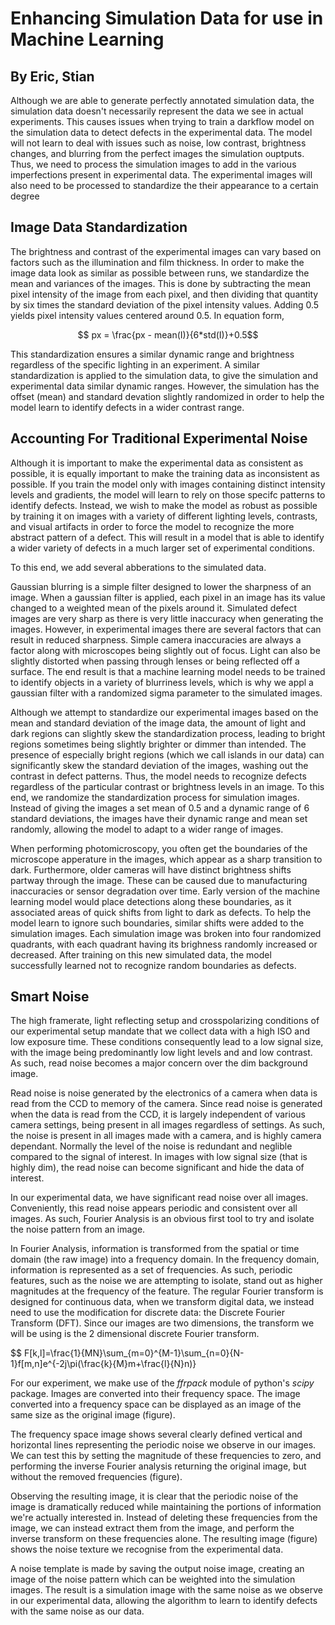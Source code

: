 # Enhancing Simulation Data for use in Machine Learning

## By Eric, Stian

Although we are able to generate perfectly annotated simulation data, the simulation data doesn't necessarily represent the data we see in actual experiments. This causes issues when trying to train a darkflow model on the simulation data to detect defects in the experimental data. The model will not learn to deal with issues such as noise, low contrast, brightness changes, and blurring from the perfect images the simulation ouptputs. Thus, we need to process the simulation images to add in the various imperfections present in experimental data. The experimental images will also need to be processed to standardize the their appearance to a certain degree

## Image Data Standardization

The brightness and contrast of the experimental images can vary based on factors such as the illumination and film thickness. In order to make the image data look as similar as possible between runs, we standardize the mean and variances of the images. This is done by subtracting the mean pixel intensity of the image from each pixel, and then dividing that quantity by six times the standard deviation of the pixel intensity values. Adding 0.5 yields  pixel intensity values centered around 0.5. In equation form,

$$ px = \frac{px - mean(I)}{6*std(I)}+0.5$$

This standardization ensures a similar dynamic range and brightness regardless of the specific lighting in an experiment. A similar standardization is applied to the simulation data, to give the simulation and experimental data similar dynamic ranges. However, the simulation has the offset (mean) and standard devation slightly randomized in order to help the model learn to identify defects in a wider contrast  range.

## Accounting For Traditional Experimental Noise

Although it is important to make the experimental data as consistent as possible, it is equally important to make the training data as inconsistent as possible. If you train the model only with images containing distinct intensity levels and gradients, the model will learn to rely on those specifc patterns to identify defects. Instead, we wish to make the model as robust as possible by training it on images with a variety of different lighting levels, contrasts, and visual artifacts in order to force the model to recognize the more abstract pattern of a defect. This will result in a model that is able to identify a wider variety of defects in a much larger set of experimental conditions.

To this end, we add several abberations to the simulated data.

Gaussian blurring is a simple filter designed to lower the sharpness of an image. When a gaussian filter is applied, each pixel in an image has its value changed to a weighted mean of the pixels around it. Simulated defect images are very sharp as there is very little inaccuracy when generating the images. However, in experimental images there are several factors that can result in reduced sharpness. Simple camera inaccuracies are always a factor along with microscopes being slightly out of focus. Light can also be slightly distorted when passing through lenses or being reflected off a surface. The end result is that a machine learning model needs to be trained to identify objects in a variety of blurriness levels, which is why we appl a  gaussian filter with a randomized sigma parameter to the simulated images.

Although we attempt to standardize our experimental images based on the mean and standard deviation of the image data, the amount of light and dark regions can slightly skew the standardization process, leading to bright regions sometimes being slightly brighter or dimmer than intended. The presence of especially bright regions (which we call islands in our data) can significantly skew the standard deviation of the images, washing out the contrast in defect patterns. Thus, the model needs to recognize defects regardless of the particular contrast or brightness levels in an image. To this end, we randomize the standardization process for simulation images. Instead of giving the images a set mean of 0.5 and a dynamic range of 6 standard deviations, the images have their dynamic range and mean set randomly, allowing the model to adapt to a wider range of images.

When performing photomicroscopy, you often get the boundaries of the microscope apperature in the images, which appear as a sharp transition to dark. Furthermore, older cameras will have distinct brightness shifts partway through the image. These can be caused due to manufacturing inaccuracies or sensor degradation over time. Early version of the machine learning model would place detections along these boundaries, as it associated  areas of quick shifts from light to dark as defects. To help the model learn to ignore such boundaries, similar shifts were added to the simulation images. Each simulation image was broken into four randomized quadrants, with each quadrant having its brighness randomly increased or decreased. After training on this new simulated data, the model successfully learned not to recognize random boundaries as defects.

## Smart Noise

The high framerate, light reflecting setup and crosspolarizing conditions of our experimental setup mandate that we collect data with a high ISO and low exposure time. These conditions consequently lead to a low signal size, with the image being predominantly low light levels and and low contrast. As such, read noise becomes a major concern over the dim background image.

Read noise is noise generated by the electronics of a camera when data is read from the CCD to memory of the camera. Since read noise is generated when the data is read from the CCD, it is largely independent of various camera settings, being present in all images regardless of settings. As such, the noise is present in all images made with a camera, and is highly camera dependant. Normally the level of the noise is redundant and neglible compared to the signal of interest. In images with low signal size (that is highly dim), the read noise can become significant and hide the data of interest.

In our experimental data, we have significant read noise over all images. Conveniently, this read noise appears periodic and consistent over all images. As such, Fourier Analysis is an obvious first tool to try and isolate the noise pattern from an image.

In Fourier Analysis, information is transformed from the spatial or time domain (the raw image) into a frequency domain. In the frequency domain, information is represented as a set of frequencies. As such, periodic features, such as the noise we are attempting to isolate, stand out as higher magnitudes at the frequency of the feature. The regular Fourier transform is designed for continuous data, when we transform digital data, we instead need to use the modification for discrete data: the Discrete Fourier Transform (DFT). Since our images are two dimensions, the transform we will be using is the 2 dimensional discrete Fourier transform.

$$ F[k,l]=\frac{1}{MN}\sum_{m=0}^{M-1}\sum_{n=0}{N-1}f[m,n]e^{-2j\pi(\frac{k}{M}m+\frac{l}{N}n)}

For our experiment, we make use of the *ffrpack* module of python's *scipy* package. Images are converted into their frequency space. The image converted into a frequency space can be displayed as an image of the same size as the original image (figure).

The frequency space image shows several clearly defined vertical and horizontal lines representing the periodic noise we observe in our images. We can test this by setting the magnitude of these frequencies to zero, and performing the inverse Fourier analysis returning the original image, but without the removed frequencies (figure).

Observing the resulting image, it is clear that the periodic noise of the image is dramatically reduced while maintaining the portions of information we're actually interested in. Instead of deleting these frequencies from the image, we can instead extract them from the image, and perform the inverse transform on these frequencies alone. The resulting image (figure) shows the noise texture we recognise from the experimental data.

A noise template is made by saving the output noise image, creating an image of the noise pattern which can be weighted into the simulation images. The result is a simulation image with the same noise as we observe in our experimental data, allowing the algorithm to learn to identify defects with the same noise as our data.
